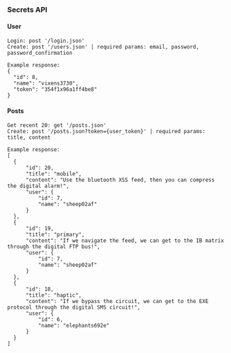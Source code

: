 ### Secrets API

#### User

    Login: post '/login.json'
    Create: post '/users.json' | required params: email, password, password_confirmation

    Example response:
    {
      "id": 8,
      "name": "vixens3730",
      "token": "354f1x96a1ff4be8"
    }

#### Posts

    Get recent 20: get '/posts.json'
    Create: post '/posts.json?token={user_token}' | required params: title, content

    Example response:
    [
      {
          "id": 20,
          "title": "mobile",
          "content": "Use the bluetooth XSS feed, then you can compress the digital alarm!",
          "user": {
              "id": 7,
              "name": "sheep02af"
          }
      },
      {
          "id": 19,
          "title": "primary",
          "content": "If we navigate the feed, we can get to the IB matrix through the digital FTP bus!",
          "user": {
              "id": 7,
              "name": "sheep02af"
          }
      },
      {
          "id": 18,
          "title": "haptic",
          "content": "If we bypass the circuit, we can get to the EXE protocol through the digital SMS circuit!",
          "user": {
              "id": 6,
              "name": "elephants692e"
          }
      }
    ]
